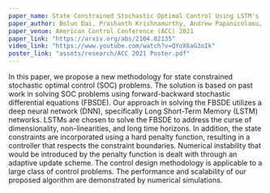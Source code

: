 ```yaml
---
paper_name: State Constrained Stochastic Optimal Control Using LSTM's
paper_author: Bolun Dai, Prashanth Krishnamurthy, Andrew Papanicolaou, Farshad Khorrami
paper_venue: American Control Conference (ACC) 2021
paper_link: "https://arxiv.org/abs/2104.02135"
video_link: "https://www.youtube.com/watch?v=QYoX6aG3oIk"
poster_link: "assets/research/ACC 2021 Poster.pdf"
---
```

In this paper, we propose a new methodology for state constrained stochastic optimal control (SOC) problems. The solution is based on past work in solving SOC problems using forward-backward stochastic differential equations (FBSDE). Our approach in solving the FBSDE utilizes a deep neural network (DNN), specifically Long Short-Term Memory (LSTM) networks. LSTMs are chosen to solve the FBSDE to address the curse of dimensionality, non-linearities, and long time horizons. In addition, the state constraints are incorporated using a hard penalty function, resulting in a controller that respects the constraint boundaries. Numerical instability that would be introduced by the penalty function is dealt with through an adaptive update scheme. The control design methodology is applicable to a large class of  control problems. The performance and scalability of our proposed algorithm are demonstrated by numerical simulations.